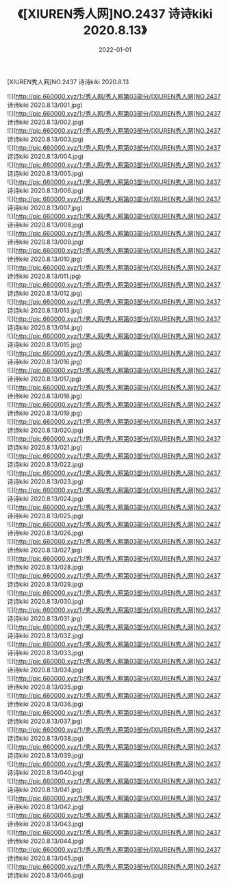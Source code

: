 ﻿---
layout: post
title:  《[XIUREN秀人网]NO.2437 诗诗kiki 2020.8.13》
date:   2022-01-01
img: http://pic.660000.xyz/1:/秀人网/秀人网第03部分/[XIUREN秀人网]NO.2437 诗诗kiki 2020.8.13/000.jpg
categories: [美女, 清纯, 唯美]
---

[XIUREN秀人网]NO.2437 诗诗kiki 2020.8.13

 ![](http://pic.660000.xyz/1:/秀人网/秀人网第03部分/[XIUREN秀人网]NO.2437 诗诗kiki 2020.8.13/001.jpg) <br>![](http://pic.660000.xyz/1:/秀人网/秀人网第03部分/[XIUREN秀人网]NO.2437 诗诗kiki 2020.8.13/002.jpg) <br>![](http://pic.660000.xyz/1:/秀人网/秀人网第03部分/[XIUREN秀人网]NO.2437 诗诗kiki 2020.8.13/003.jpg) <br>![](http://pic.660000.xyz/1:/秀人网/秀人网第03部分/[XIUREN秀人网]NO.2437 诗诗kiki 2020.8.13/004.jpg) <br>![](http://pic.660000.xyz/1:/秀人网/秀人网第03部分/[XIUREN秀人网]NO.2437 诗诗kiki 2020.8.13/005.jpg) <br>![](http://pic.660000.xyz/1:/秀人网/秀人网第03部分/[XIUREN秀人网]NO.2437 诗诗kiki 2020.8.13/006.jpg) <br>![](http://pic.660000.xyz/1:/秀人网/秀人网第03部分/[XIUREN秀人网]NO.2437 诗诗kiki 2020.8.13/007.jpg) <br>![](http://pic.660000.xyz/1:/秀人网/秀人网第03部分/[XIUREN秀人网]NO.2437 诗诗kiki 2020.8.13/008.jpg) <br>![](http://pic.660000.xyz/1:/秀人网/秀人网第03部分/[XIUREN秀人网]NO.2437 诗诗kiki 2020.8.13/009.jpg) <br>![](http://pic.660000.xyz/1:/秀人网/秀人网第03部分/[XIUREN秀人网]NO.2437 诗诗kiki 2020.8.13/010.jpg) <br>![](http://pic.660000.xyz/1:/秀人网/秀人网第03部分/[XIUREN秀人网]NO.2437 诗诗kiki 2020.8.13/011.jpg) <br>![](http://pic.660000.xyz/1:/秀人网/秀人网第03部分/[XIUREN秀人网]NO.2437 诗诗kiki 2020.8.13/012.jpg) <br>![](http://pic.660000.xyz/1:/秀人网/秀人网第03部分/[XIUREN秀人网]NO.2437 诗诗kiki 2020.8.13/013.jpg) <br>![](http://pic.660000.xyz/1:/秀人网/秀人网第03部分/[XIUREN秀人网]NO.2437 诗诗kiki 2020.8.13/014.jpg) <br>![](http://pic.660000.xyz/1:/秀人网/秀人网第03部分/[XIUREN秀人网]NO.2437 诗诗kiki 2020.8.13/015.jpg) <br>![](http://pic.660000.xyz/1:/秀人网/秀人网第03部分/[XIUREN秀人网]NO.2437 诗诗kiki 2020.8.13/016.jpg) <br>![](http://pic.660000.xyz/1:/秀人网/秀人网第03部分/[XIUREN秀人网]NO.2437 诗诗kiki 2020.8.13/017.jpg) <br>![](http://pic.660000.xyz/1:/秀人网/秀人网第03部分/[XIUREN秀人网]NO.2437 诗诗kiki 2020.8.13/018.jpg) <br>![](http://pic.660000.xyz/1:/秀人网/秀人网第03部分/[XIUREN秀人网]NO.2437 诗诗kiki 2020.8.13/019.jpg) <br>![](http://pic.660000.xyz/1:/秀人网/秀人网第03部分/[XIUREN秀人网]NO.2437 诗诗kiki 2020.8.13/020.jpg) <br>![](http://pic.660000.xyz/1:/秀人网/秀人网第03部分/[XIUREN秀人网]NO.2437 诗诗kiki 2020.8.13/021.jpg) <br>![](http://pic.660000.xyz/1:/秀人网/秀人网第03部分/[XIUREN秀人网]NO.2437 诗诗kiki 2020.8.13/022.jpg) <br>![](http://pic.660000.xyz/1:/秀人网/秀人网第03部分/[XIUREN秀人网]NO.2437 诗诗kiki 2020.8.13/023.jpg) <br>![](http://pic.660000.xyz/1:/秀人网/秀人网第03部分/[XIUREN秀人网]NO.2437 诗诗kiki 2020.8.13/024.jpg) <br>![](http://pic.660000.xyz/1:/秀人网/秀人网第03部分/[XIUREN秀人网]NO.2437 诗诗kiki 2020.8.13/025.jpg) <br>![](http://pic.660000.xyz/1:/秀人网/秀人网第03部分/[XIUREN秀人网]NO.2437 诗诗kiki 2020.8.13/026.jpg) <br>![](http://pic.660000.xyz/1:/秀人网/秀人网第03部分/[XIUREN秀人网]NO.2437 诗诗kiki 2020.8.13/027.jpg) <br>![](http://pic.660000.xyz/1:/秀人网/秀人网第03部分/[XIUREN秀人网]NO.2437 诗诗kiki 2020.8.13/028.jpg) <br>![](http://pic.660000.xyz/1:/秀人网/秀人网第03部分/[XIUREN秀人网]NO.2437 诗诗kiki 2020.8.13/029.jpg) <br>![](http://pic.660000.xyz/1:/秀人网/秀人网第03部分/[XIUREN秀人网]NO.2437 诗诗kiki 2020.8.13/030.jpg) <br>![](http://pic.660000.xyz/1:/秀人网/秀人网第03部分/[XIUREN秀人网]NO.2437 诗诗kiki 2020.8.13/031.jpg) <br>![](http://pic.660000.xyz/1:/秀人网/秀人网第03部分/[XIUREN秀人网]NO.2437 诗诗kiki 2020.8.13/032.jpg) <br>![](http://pic.660000.xyz/1:/秀人网/秀人网第03部分/[XIUREN秀人网]NO.2437 诗诗kiki 2020.8.13/033.jpg) <br>![](http://pic.660000.xyz/1:/秀人网/秀人网第03部分/[XIUREN秀人网]NO.2437 诗诗kiki 2020.8.13/034.jpg) <br>![](http://pic.660000.xyz/1:/秀人网/秀人网第03部分/[XIUREN秀人网]NO.2437 诗诗kiki 2020.8.13/035.jpg) <br>![](http://pic.660000.xyz/1:/秀人网/秀人网第03部分/[XIUREN秀人网]NO.2437 诗诗kiki 2020.8.13/036.jpg) <br>![](http://pic.660000.xyz/1:/秀人网/秀人网第03部分/[XIUREN秀人网]NO.2437 诗诗kiki 2020.8.13/037.jpg) <br>![](http://pic.660000.xyz/1:/秀人网/秀人网第03部分/[XIUREN秀人网]NO.2437 诗诗kiki 2020.8.13/038.jpg) <br>![](http://pic.660000.xyz/1:/秀人网/秀人网第03部分/[XIUREN秀人网]NO.2437 诗诗kiki 2020.8.13/039.jpg) <br>![](http://pic.660000.xyz/1:/秀人网/秀人网第03部分/[XIUREN秀人网]NO.2437 诗诗kiki 2020.8.13/040.jpg) <br>![](http://pic.660000.xyz/1:/秀人网/秀人网第03部分/[XIUREN秀人网]NO.2437 诗诗kiki 2020.8.13/041.jpg) <br>![](http://pic.660000.xyz/1:/秀人网/秀人网第03部分/[XIUREN秀人网]NO.2437 诗诗kiki 2020.8.13/042.jpg) <br>![](http://pic.660000.xyz/1:/秀人网/秀人网第03部分/[XIUREN秀人网]NO.2437 诗诗kiki 2020.8.13/043.jpg) <br>![](http://pic.660000.xyz/1:/秀人网/秀人网第03部分/[XIUREN秀人网]NO.2437 诗诗kiki 2020.8.13/044.jpg) <br>![](http://pic.660000.xyz/1:/秀人网/秀人网第03部分/[XIUREN秀人网]NO.2437 诗诗kiki 2020.8.13/045.jpg) <br>![](http://pic.660000.xyz/1:/秀人网/秀人网第03部分/[XIUREN秀人网]NO.2437 诗诗kiki 2020.8.13/046.jpg) <br>